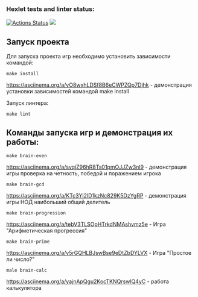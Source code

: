 ### Hexlet tests and linter status:
[![Actions Status](https://github.com/Vitmann/php-project-lvl1/workflows/hexlet-check/badge.svg)](https://github.com/Vitmann/php-project-lvl1/actions)
<a href="https://codeclimate.com/github/Vitmann/php-project-lvl1/maintainability"><img src="https://api.codeclimate.com/v1/badges/f7da0a2ef388e27bd07e/maintainability" /></a>

## Запуск проекта
Для запуска проекта игр необходимо установить зависимости командой:
```
make install
```
https://asciinema.org/a/vO8wxhLDSf8B6eCWPZQp7Djhk - демонстрация установки  зависимостей командой make install


Запуск линтера: 

```
make lint
```




## Команды запуска игр и демонстрация их работы:
```
make brain-even
```
https://asciinema.org/a/svqjZ96hR8Ts01pmOJJZw3nl9 - демонстрация игры проверка на четность, победой и поражением игрока

```
make brain-gcd
```
https://asciinema.org/a/KTc3Yl2lD1kzNc829K5DzYgRP - демонстрация игры НОД наибольший общий делитель 

```
make brain-progression
```
https://asciinema.org/a/tebV3TLSOpHTrkdNMAshvmz5e - Игра "Арифметическая прогрессия"

```
make brain-prime
```
https://asciinema.org/a/v5rGQHLBJswBse9eDtZbDYLVX - Игра "Простое ли число?"

```
male brain-calc
```
https://asciinema.org/a/yajnApQgu2KocTKNQrswlQ4yC - работа калькулятора